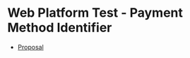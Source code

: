
# Web Platform Test - Payment Method Identifier
* [Proposal](https://marcoscaceres.github.io/payment-method-web-platform-test/)
